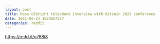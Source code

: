```yaml
--- 
layout: post 
title: Ross Ulbricht telephone interview with Bitcoin 2021 conference 
date: 2021-06-24 1624557377 
categories: reddit 
--- 
```

https://redd.it/o768i8